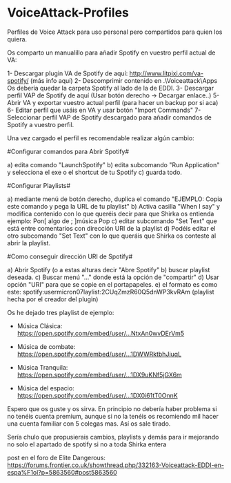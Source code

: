 # VoiceAttack-Profiles
Perfiles de Voice Attack para uso personal pero compartidos para quien los quiera.

Os comparto un manualillo para añadir Spotify en vuestro perfil actual de VA:

1- Descargar plugin VA de Spotify de aquí: http://www.litpixi.com/va-spotify/ (más info aquí)
2- Descomprimir contenido en .\Voiceattack\Apps Os debería quedar la carpeta Spotify al lado de la de EDDI.
3- Descargar perfil VAP de Spotify de aquí (Usar botón derecho -> Decargar enlace..)
5- Abrir VA y exportar vuestro actual perfil (para hacer un backup por si aca)
6- Editar perfil que usáis en VA y usar botón "Import Commands"
7- Seleccionar perfil VAP de Spotify descargado para añadir comandos de Spotify a vuestro perfil.


Una vez cargado el perfil es recomendable realizar algún cambio:

#Configurar comandos para Abrir Spotify#

a) edita comando "LaunchSpotify"
b) edita subcomando "Run Application" y selecciona el exe o el shortcut de tu Spotify
c) guarda todo.


#Configurar Playlists#

a) mediante menú de botón derecho, duplica el comando "EJEMPLO: Copia este comando y pega la URL de tu playlist"
b) Activa casilla "When I say" y modifica contenido con lo que queréis decir para que Shirka os entienda
ejemplo: Pon[ algo de ; ]música Pop
c) editar subcomando "Set Text" que está entre comentarios con dirección URI de la playlist
d) Podéis editar el otro subcomando "Set Text" con lo que queráis que Shirka os conteste al abrir la playlist.


#Como conseguir dirección URI de Spotify#

a) Abrir Spotify (o a estas alturas decir "Abre Spotify"
b) buscar playlist deseada.
c) Buscar menú "..." donde está la opción de "compartir"
d) Usar opción "URI" para que se copie en el portapapeles.
e) el formato es como este: spotify:usermicron07laylist:2CUqZmzR60Q5dnWP3kvRAm (playlist hecha por el creador del plugin)

Os he dejado tres playlist de ejemplo:

- Música Clásica: 
https://open.spotify.com/embed/user/...NtxAn0wvDErVm5

- Música de combate:
https://open.spotify.com/embed/user/...1DWWRktbhJiuqL

- Música Tranquila: 
https://open.spotify.com/embed/user/...1DX9uKNf5jGX6m

- Música del espacio: 
https://open.spotify.com/embed/user/...1DX0i61tT0OnnK

Espero que os guste y os sirva. En principio no debería haber problema si no tenéis cuenta premium, aunque si no la tenéis os recomiendo mil hacer una cuenta familiar con 5 colegas mas. Así os sale tirado.

Sería chulo que propusierais cambios, playlists y demás para ir mejorando no solo el apartado de spotify si no a toda Shirka entera

post en el foro de Elite Dangerous: 
https://forums.frontier.co.uk/showthread.php/332163-Voiceattack-EDDI-en-espa%F1ol?p=5863560#post5863560
